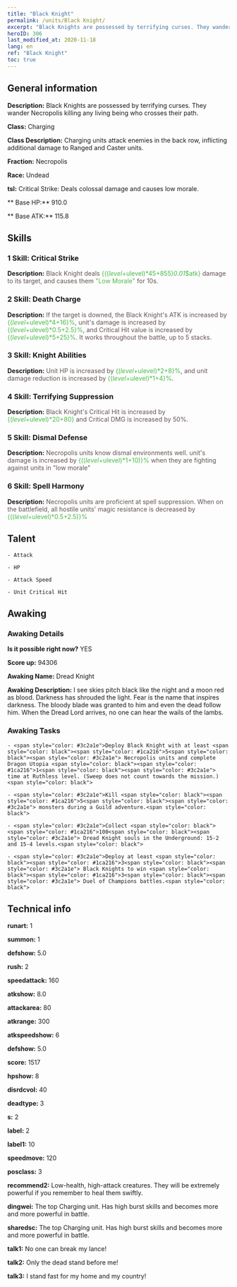 ```yaml
---
title: "Black Knight"
permalink: /units/Black Knight/
excerpt: "Black Knights are possessed by terrifying curses. They wander Necropolis killing any living being who crosses their path."
heroID: 306
last_modified_at: 2020-11-18
lang: en
ref: "Black Knight"
toc: true
---
```

## General information
 **Description:** Black Knights are possessed by terrifying curses. They wander Necropolis killing any living being who crosses their path.

 **Class:** Charging

 **Class Description:** Charging units attack enemies in the back row, inflicting additional damage to Ranged and Caster units.

 **Fraction:** Necropolis

 **Race:** Undead

 **tsl:** Critical Strike: Deals colossal damage and causes low morale.

 ** Base HP:** 910.0

 ** Base ATK:** 115.8

## Skills
### 1 Skill: Critical Strike
 **Description:** <span style="color: #645252">Black Knight deals <span style="color: black"><span style="color: #48b946">{(($level+$ulevel)*45+855)*0.01*$atk}<span style="color: black"><span style="color: #645252"> damage to its target, and causes them <span style="color: black"><span style="color: #48b946">\"Low Morale\" <span style="color: black"><span style="color: #645252">for 10s.<span style="color: black">

### 2 Skill: Death Charge
 **Description:** <span style="color: #645252">If the target is downed, the Black Knight's ATK is increased by <span style="color: black"><span style="color: #48b946">{($level+$ulevel)*4+16}%<span style="color: black"><span style="color: #645252">, unit's damage is increased by <span style="color: black"><span style="color: #48b946">{($level+$ulevel)*0.5+2.5}%<span style="color: black"><span style="color: #645252">, and Critical Hit value is increased by <span style="color: black"><span style="color: #48b946">{($level+$ulevel)*5+25}%<span style="color: black"><span style="color: #645252">. It works throughout the battle, up to 5 stacks.<span style="color: black">

### 3 Skill: Knight Abilities
 **Description:** <span style="color: #645252">Unit HP is increased by <span style="color: black"><span style="color: #48b946">{($level+$ulevel)*2+8}%<span style="color: black"><span style="color: #645252">, and unit damage reduction is increased by <span style="color: black"><span style="color: black"><span style="color: #48b946">{($level+$ulevel)*1+4}%<span style="color: black"><span style="color: #645252">.<span style="color: black">

### 4 Skill: Terrifying Suppression
 **Description:** <span style="color: #645252">Black Knight's Critical Hit is increased by <span style="color: black"><span style="color: #48b946">{($level+$ulevel)*20+80}<span style="color: black"><span style="color: #645252"> and Critical DMG is increased by 50%.<span style="color: black">

### 5 Skill: Dismal Defense
 **Description:** <span style="color: #645252">Necropolis units know dismal environments well. unit's damage is increased by <span style="color: black"><span style="color: #48b946">{(($level+$ulevel)*1+10)}%<span style="color: black"><span style="color: #645252"> when they are fighting against units in \"low morale\"<span style="color: black">

### 6 Skill: Spell Harmony
 **Description:** <span style="color: #645252">Necropolis units are proficient at spell suppression. When on the battlefield, all hostile units' magic resistance is decreased by <span style="color: black"><span style="color: #48b946">{(($level+$ulevel)*0.5+2.5)}%<span style="color: black">

## Talent
    - Attack

    - HP

    - Attack Speed

    - Unit Critical Hit

## Awaking
### Awaking Details
 **Is it possible right now?** YES

 **Score up:** 94306

 **Awaking Name:** Dread Knight

 **Awaking Description:** I see skies pitch black like the night and a moon red as blood. Darkness has shrouded the light. Fear is the name that inspires darkness. The bloody blade was granted to him and even the dead follow him. When the Dread Lord arrives, no one can hear the wails of the lambs.

### Awaking Tasks
    - <span style="color: #3c2a1e">Deploy Black Knight with at least <span style="color: black"><span style="color: #1ca216">5<span style="color: black"><span style="color: #3c2a1e"> Necropolis units and complete Dragon Utopia <span style="color: black"><span style="color: #1ca216">1<span style="color: black"><span style="color: #3c2a1e"> time at Ruthless level. (Sweep does not count towards the mission.)<span style="color: black">

    - <span style="color: #3c2a1e">Kill <span style="color: black"><span style="color: #1ca216">5<span style="color: black"><span style="color: #3c2a1e"> monsters during a Guild adventure.<span style="color: black">

    - <span style="color: #3c2a1e">Collect <span style="color: black"><span style="color: #1ca216">100<span style="color: black"><span style="color: #3c2a1e"> Dread Knight souls in the Underground: 15-2 and 15-4 levels.<span style="color: black">

    - <span style="color: #3c2a1e">Deploy at least <span style="color: black"><span style="color: #1ca216">3<span style="color: black"><span style="color: #3c2a1e"> Black Knights to win <span style="color: black"><span style="color: #1ca216">3<span style="color: black"><span style="color: #3c2a1e"> Duel of Champions battles.<span style="color: black">

## Technical info
 **runart:** 1

 **summon:** 1

 **defshow:** 5.0

 **rush:** 2

 **speedattack:** 160

 **atkshow:** 8.0

 **attackarea:** 80

 **atkrange:** 300

 **atkspeedshow:** 6

 **defshow:** 5.0

 **score:** 1517

 **hpshow:** 8

 **disrdcvol:** 40

 **deadtype:** 3

 **s:** 2

 **label:** 2

 **label1:** 10

 **speedmove:** 120

 **posclass:** 3

 **recommend2:** Low-health, high-attack creatures. They will be extremely powerful if you remember to heal them swiftly.

 **dingwei:** The top Charging unit. Has high burst skills and becomes more and more powerful in battle.

 **sharedsc:** The top Charging unit. Has high burst skills and becomes more and more powerful in battle.

 **talk1:** No one can break my lance!

 **talk2:** Only the dead stand before me!

 **talk3:** I stand fast for my home and my country!

